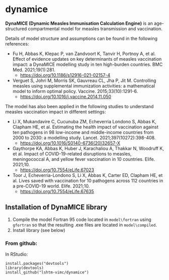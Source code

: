 # dynamice
**DynaMICE (Dynamic Measles Immunisation Calculation Engine)** is an age-structured compartmental model for measles transmission and vaccination. 


Details of model structure and assumptions can be found in the following references:
- Fu H, Abbas K, Klepac P, van Zandvoort K, Tanvir H, Portnoy A, et al. Effect of evidence updates on key determinants of measles vaccination impact: a DynaMICE modelling study in ten high-burden countries. BMC Med. 2021;19(1):281.
  - https://doi.org/10.1186/s12916-021-02157-4
- Verguet S, Johri M, Morris SK, Gauvreau CL, Jha P, Jit M. Controlling measles using supplemental immunization activities: a mathematical model to inform optimal policy. Vaccine. 2015;33(10):1291-6.
  - https://doi.org/10.1016/j.vaccine.2014.11.050

The model has also been applied in the following studies to understand measles vaccination impact in different settings:
- Li X, Mukandavire C, Cucunuba ZM, Echeverria Londono S, Abbas K, Clapham HE, et al. Estimating the health impact of vaccination against ten pathogens in 98 low-income and middle-income countries from 2000 to 2030: a modelling study. Lancet. 2021;397(10272):398-408.
  - https://doi.org/10.1016/S0140-6736(20)32657-X
- Gaythorpe KA, Abbas K, Huber J, Karachaliou A, Thakkar N, Woodruff K, et al. Impact of COVID-19-related disruptions to measles, meningococcal A, and yellow fever vaccination in 10 countries. Elife. 2021;10.
  - https://doi.org/10.7554/eLife.67023
- Toor J, Echeverria-Londono S, Li X, Abbas K, Carter ED, Clapham HE, et al. Lives saved with vaccination for 10 pathogens across 112 countries in a pre-COVID-19 world. Elife. 2021;10.
  - https://doi.org/10.7554/eLife.67635


## Installation of DynaMICE library

1. Compile the model Fortran 95 code located in `model\fortran` using `gfortran` so that the resulting .exe files are located in `model\compiled`.
2. Install library (see below)

### From github:
In RStudio:
```
install.packages("devtools")
library(devtools)
install_github("lshtm-vimc/dynamice")
```

